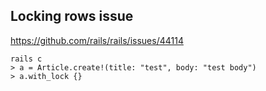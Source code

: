 ## Locking rows issue

https://github.com/rails/rails/issues/44114

```
rails c
> a = Article.create!(title: "test", body: "test body")
> a.with_lock {}
```

##
